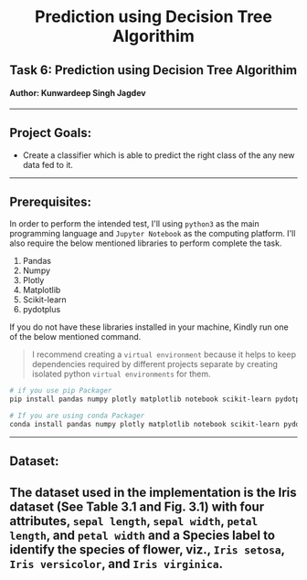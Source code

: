 <h1 align= "center"> Prediction using Decision Tree Algorithim</h1>

## Task 6: Prediction using Decision Tree Algorithim
#### Author: Kunwardeep Singh Jagdev
 
---
## Project Goals: 
- Create a classifier which is able to predict the right class of the any new data fed to it.
---
## Prerequisites:
In order to perform the intended test, I'll using `python3` as the main programming language and `Jupyter Notebook` as the computing platform.
I'll also require the below mentioned libraries to perform complete the task.
   1. Pandas
   2. Numpy
   3. Plotly
   4. Matplotlib
   5. Scikit-learn
   6. pydotplus

If you do not have these libraries installed in your machine, Kindly run one of the below mentioned command.
> I recommend creating a `virtual environment` because it helps to keep dependencies required by different projects separate by creating isolated python `virtual environments` for them.

```bash
# if you use pip Packager
pip install pandas numpy plotly matplotlib notebook scikit-learn pydotplus
```
```bash
# If you are using conda Packager
conda install pandas numpy plotly matplotlib notebook scikit-learn pydotplus
```
---
## Dataset:
The dataset used in the implementation is the Iris dataset (See Table 3.1 and Fig. 3.1) with four attributes, `sepal length`, `sepal width`, `petal length`, and `petal width` and a Species label to identify the species of flower, viz., `Iris setosa`, `Iris versicolor`, and `Iris virginica`.
---
